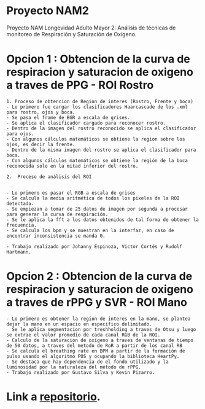 # Proyecto NAM2

Proyecto NAM Longevidad Adulto Mayor 2: Análisis de técnicas de monitoreo de Respiración y Saturación de Oxígeno.

# Opcion 1 : Obtencion de la curva de respiracion y saturacion de oxigeno a traves de PPG - ROI Rostro
	1. Proceso de obtencion de Region de interes (Rostro, Frente y boca)
	- Lo primero fue cargar los clasificadores Haarcascade de los .xml para rostro, ojos y boca.
	- Se pasa el frame de BGR a escala de grises.
	- Se aplica el clasificador cargado para reconocer rostro.
	- Dentro de la imagen del rostro reconocido se aplica el clasificador para ojos.
	- Con algunos cálculos matemáticos se obtiene la region sobre los ojos, es decir la frente.
	- Dentro de la misma imagen del rostro se aplica el clasificador para boca.
	- Con algunos cálculos matemáticos se obtiene la región de la boca reconocida solo en la mitad inferior del rostro.
	
	2.  Proceso de análisis del ROI


	- Lo primero es pasar el RGB a escala de grises
	- Se calcula la media aritmética de todos los pixeles de la ROI detectada.
	- Se empiezan a tomar de 25 datos de imagen por segunda a procesar para generar la curva de respiración.
	- Se le aplica la fft a los datos obtenidos de tal forma de obtener la frecuencia.
	- Se calcula los bpm y se muestran en la interfaz, en caso de encontrar inconsistencia se manda 0.
	
	- Trabajo realizado por Johanny Espinoza, Victor Cortés y Rudolf Hartmann.

# Opcion 2 : Obtencion de la curva de respiracion y saturacion de oxigeno a traves de rPPG y SVR - ROI Mano
	- Lo primero es obtener la region de interes en la mano, se plantea dejar la mano en un espacio en especifico delimitado.
	  Se le aplica segmentacion por treshholding a traves de Otsu y luego se extrae el valor promedio de cada canal RGB de la ROI.
	- Calculo de la saturacion de oxigeno a traves de ventanas de tiempo de 50 datos, a traves del metodo de RoR a partir de los canal RB
	- Se calcula el breathing rate en BPM a partir de la formación de pulso usando el algoritmo POS y ocupando la biblioteca HeartPy.
	- Se destaca que hay dependencia de el fondo utilizado y la luminosidad por la naturaleza del método de rPPG.
	- Trabajo realizado por Gustavo Silva y Kevin Pizarro.

# Link a [repositorio](https://gitlab.com/elo328/proyecto-nam2).
